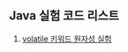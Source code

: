 ## Java 실험 코드 리스트

1. [volatile 키워드 원자성 실험](https://github.com/ggc1412/java-experiment/blob/main/src/main/java/org/example/StaticVolatile.java)
